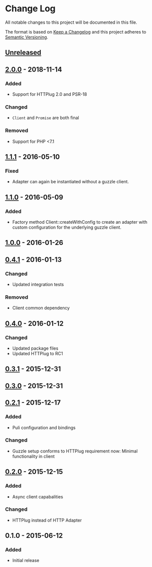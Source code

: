 # Change Log


All notable changes to this project will be documented in this file.

The format is based on [Keep a Changelog](http://keepachangelog.com/en/1.0.0/)
and this project adheres to [Semantic Versioning](http://semver.org/spec/v2.0.0.html).


## [Unreleased]


## [2.0.0] - 2018-11-14

### Added

- Support for HTTPlug 2.0 and PSR-18

### Changed

- `Client` and `Promise` are both final

### Removed

- Support for PHP <7.1


## [1.1.1] - 2016-05-10

### Fixed

- Adapter can again be instantiated without a guzzle client.


## [1.1.0] - 2016-05-09

### Added

- Factory method Client::createWithConfig to create an adapter with custom
  configuration for the underlying guzzle client.


## [1.0.0] - 2016-01-26


## [0.4.1] - 2016-01-13

### Changed

- Updated integration tests

### Removed

- Client common dependency


## [0.4.0] - 2016-01-12

### Changed

- Updated package files
- Updated HTTPlug to RC1


## [0.3.1] - 2015-12-31


## [0.3.0] - 2015-12-31


## [0.2.1] - 2015-12-17

### Added

- Puli configuration and bindings

### Changed

- Guzzle setup conforms to HTTPlug requirement now: Minimal functionality in client


## [0.2.0] - 2015-12-15

### Added

- Async client capabalities

### Changed

- HTTPlug instead of HTTP Adapter


## 0.1.0 - 2015-06-12

### Added

- Initial release


[Unreleased]: https://github.com/php-http/guzzle6-adapter/compare/v2.0.0...HEAD
[2.0.0]: https://github.com/php-http/guzzle6-adapter/compare/v1.1.1...v2.0.0
[1.1.1]: https://github.com/php-http/guzzle6-adapter/compare/v1.1.0...v1.1.1
[1.1.0]: https://github.com/php-http/guzzle6-adapter/compare/v1.0.0...v1.1.0
[1.0.0]: https://github.com/php-http/guzzle6-adapter/compare/v0.4.1...v1.0.0
[0.4.1]: https://github.com/php-http/guzzle6-adapter/compare/v0.4.0...v0.4.1
[0.4.0]: https://github.com/php-http/guzzle6-adapter/compare/v0.2.1...v0.4.0
[0.3.1]: https://github.com/php-http/guzzle6-adapter/compare/v0.3.0...v0.3.1
[0.3.0]: https://github.com/php-http/guzzle6-adapter/compare/v0.2.1...v0.3.0
[0.2.1]: https://github.com/php-http/guzzle6-adapter/compare/v0.2.0...v0.2.1
[0.2.0]: https://github.com/php-http/guzzle6-adapter/compare/v0.1.0...v0.2.0
